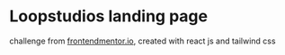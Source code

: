 # Loopstudios landing page
challenge from [frontendmentor.io](https://frontendmentor.io), created with react js and tailwind css